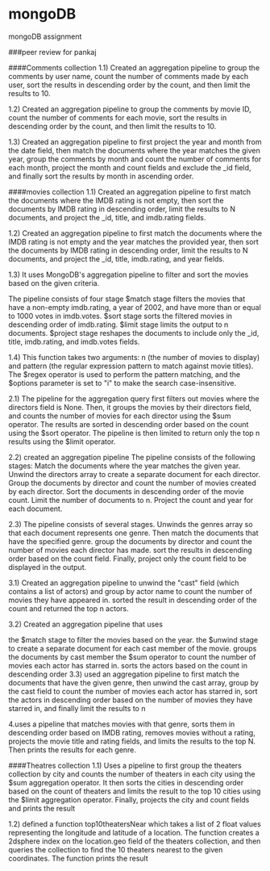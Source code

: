 # mongoDB
mongoDB assignment

###peer review for pankaj

####Comments collection
1.1) Created an aggregation pipeline to group the comments by user name, count the number of comments made by each user, sort the results in descending order by the count, and then limit the results to 10.

1.2) Created an aggregation pipeline to group the comments by movie ID, count the number of comments for each movie, sort the results in descending order by the count, and then limit the results to 10.

1.3) Created an aggregation pipeline to first project the year and month from the date field, then match the documents where the year matches the given year, group the comments by month and count the number of comments for each month, project the month and count fields and exclude the _id field, and finally sort the results by month in ascending order.

####movies collection
1.1) Created an aggregation pipeline to first match the documents where the IMDB rating is not empty, then sort the documents by IMDB rating in descending order, limit the results to N documents, and project the _id, title, and imdb.rating fields.

1.2) Created an aggregation pipeline to first match the documents where the IMDB rating is not empty and the year matches the provided year, then sort the documents by IMDB rating in descending order, limit the results to N documents, and project the _id, title, imdb.rating, and year fields.

1.3) It uses MongoDB's aggregation pipeline to filter and sort the movies based on the given criteria.

The pipeline consists of four stage $match stage filters the movies that have a non-empty imdb.rating, a year of 2002, and have more than or equal to 1000 votes in imdb.votes. $sort stage sorts the filtered movies in descending order of imdb.rating. $limit stage limits the output to n documents. $project stage reshapes the documents to include only the _id, title, imdb.rating, and imdb.votes fields.

1.4) This function takes two arguments: n (the number of movies to display) and pattern (the regular expression pattern to match against movie titles). The $regex operator is used to perform the pattern matching, and the $options parameter is set to "i" to make the search case-insensitive.

2.1) The pipeline for the aggregation query first filters out movies where the directors field is None. Then, it groups the movies by their directors field, and counts the number of movies for each director using the $sum operator. The results are sorted in descending order based on the count using the $sort operator. The pipeline is then limited to return only the top n results using the $limit operator.

2.2) created an aggregation pipeline The pipeline consists of the following stages: Match the documents where the year matches the given year. Unwind the directors array to create a separate document for each director. Group the documents by director and count the number of movies created by each director. Sort the documents in descending order of the movie count. Limit the number of documents to n. Project the count and year for each document.

2.3) The pipeline consists of several stages. Unwinds the genres array so that each document represents one genre. Then match the documents that have the specified genre. group the documents by director and count the number of movies each director has made. sort the results in descending order based on the count field. Finally, project only the count field to be displayed in the output.

3.1) Created an aggregation pipeline to unwind the "cast" field (which contains a list of actors) and group by actor name to count the number of movies they have appeared in. sorted the result in descending order of the count and returned the top n actors.

3.2) Created an aggregation pipeline that uses

the $match stage to filter the movies based on the year.
the $unwind stage to create a separate document for each cast member of the movie.
groups the documents by cast member
the $sum operator to count the number of movies each actor has starred in.
sorts the actors based on the count in descending order
3.3) used an aggregation pipeline to first match the documents that have the given genre, then unwind the cast array, group by the cast field to count the number of movies each actor has starred in, sort the actors in descending order based on the number of movies they have starred in, and finally limit the results to n

4.uses a pipeline that matches movies with that genre, sorts them in descending order based on IMDB rating, removes movies without a rating, projects the movie title and rating fields, and limits the results to the top N. Then prints the results for each genre.

####Theatres collection
1.1) Uses a pipeline to first group the theaters collection by city and counts the number of theaters in each city using the $sum aggregation operator. It then sorts the cities in descending order based on the count of theaters and limits the result to the top 10 cities using the $limit aggregation operator. Finally, projects the city and count fields and prints the result

1.2) defined a function top10theatersNear which takes a list of 2 float values representing the longitude and latitude of a location. The function creates a 2dsphere index on the location.geo field of the theaters collection, and then queries the collection to find the 10 theaters nearest to the given coordinates. The function prints the result

